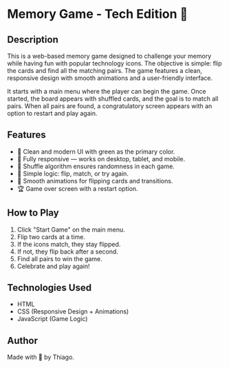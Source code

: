 # Memory Game - Tech Edition 🎯

## Description

This is a web-based memory game designed to challenge your memory while having fun with popular technology icons. The objective is simple: flip the cards and find all the matching pairs. The game features a clean, responsive design with smooth animations and a user-friendly interface.

It starts with a main menu where the player can begin the game. Once started, the board appears with shuffled cards, and the goal is to match all pairs. When all pairs are found, a congratulatory screen appears with an option to restart and play again.

## Features

- 🎨 Clean and modern UI with green as the primary color.
- 📱 Fully responsive — works on desktop, tablet, and mobile.
- 🔄 Shuffle algorithm ensures randomness in each game.
- 🧠 Simple logic: flip, match, or try again.
- 🚀 Smooth animations for flipping cards and transitions.
- 🏆 Game over screen with a restart option.

## How to Play

1. Click "Start Game" on the main menu.
2. Flip two cards at a time.
3. If the icons match, they stay flipped.
4. If not, they flip back after a second.
5. Find all pairs to win the game.
6. Celebrate and play again!

## Technologies Used

- HTML
- CSS (Responsive Design + Animations)
- JavaScript (Game Logic)

## Author

Made with 💚 by Thiago.
